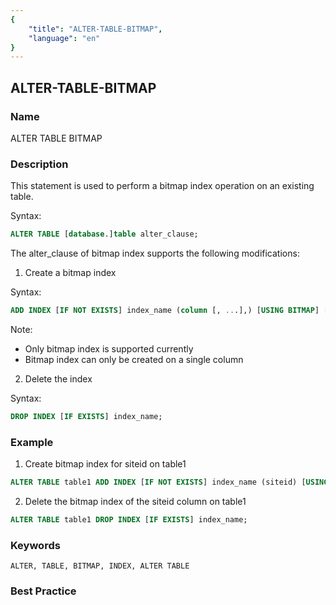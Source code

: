 ```yaml
---
{
    "title": "ALTER-TABLE-BITMAP",
    "language": "en"
}
---
```


## ALTER-TABLE-BITMAP

### Name

ALTER TABLE BITMAP

### Description

This statement is used to perform a bitmap index operation on an existing table.

Syntax:

```sql
ALTER TABLE [database.]table alter_clause;
```

The alter_clause of bitmap index supports the following modifications:

1. Create a bitmap index

 Syntax:

```sql
ADD INDEX [IF NOT EXISTS] index_name (column [, ...],) [USING BITMAP] [COMMENT 'balabala'];
```

Note:

- Only bitmap index is supported currently
- Bitmap index can only be created on a single column

2. Delete the index

Syntax:

```sql
DROP INDEX [IF EXISTS] index_name;
```

### Example

1. Create bitmap index for siteid on table1

```sql
ALTER TABLE table1 ADD INDEX [IF NOT EXISTS] index_name (siteid) [USING BITMAP] COMMENT 'balabala';
```

2. Delete the bitmap index of the siteid column on table1

```sql
ALTER TABLE table1 DROP INDEX [IF EXISTS] index_name;
```

### Keywords

```text
ALTER, TABLE, BITMAP, INDEX, ALTER TABLE
```

### Best Practice
